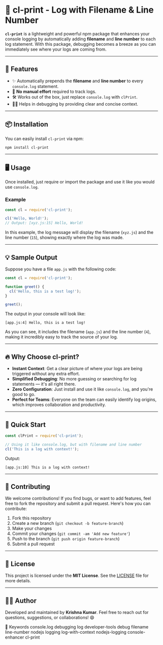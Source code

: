 

# 🌟 cl-print - Log with Filename & Line Number 

**`cl-print`** is a lightweight and powerful npm package that enhances your console logging by automatically adding **filename** and **line number** to each log statement. With this package, debugging becomes a breeze as you can immediately see where your logs are coming from.

---

## 🚀 Features

- ✨ Automatically prepends the **filename** and **line number** to every `console.log` statement.
- 🎯 **No manual effort** required to track logs.
- 🛠️ Works out of the box, just replace `console.log` with `clPrint`.
- 🧑‍💻 Helps in debugging by providing clear and concise context.

---

## 📦 Installation

You can easily install `cl-print` via npm:

```bash
npm install cl-print
```

---

## 🖥️ Usage

Once installed, just require or import the package and use it like you would use `console.log`.

### Example

```javascript
const cl = require('cl-print');

cl('Hello, World!'); 
// Output: [xyz.js:15] Hello, World!
```

In this example, the log message will display the filename (`xyz.js`) and the line number (`15`), showing exactly where the log was made.

---

## 💡 Sample Output

Suppose you have a file `app.js` with the following code:

```javascript
const cl = require('cl-print');

function greet() {
  cl('Hello, this is a test log!');
}

greet();
```

The output in your console will look like:

```
[app.js:4] Hello, this is a test log!
```

As you can see, it includes the filename (`app.js`) and the line number (`4`), making it incredibly easy to track the source of your log.

---

## 🔥 Why Choose cl-print?

- **Instant Context**: Get a clear picture of where your logs are being triggered without any extra effort.
- **Simplified Debugging**: No more guessing or searching for log statements — it's all right there.
- **Zero Configuration**: Just install and use it like `console.log`, and you're good to go.
- **Perfect for Teams**: Everyone on the team can easily identify log origins, which improves collaboration and productivity.

---

## 🎉 Quick Start

```javascript
const clPrint = require('cl-print');

// Using it like console.log, but with filename and line number
cl('This is a log with context!');
```

Output:

```
[app.js:10] This is a log with context!
```

---

## 🤝 Contributing

We welcome contributions! If you find bugs, or want to add features, feel free to fork the repository and submit a pull request. Here's how you can contribute:

1. Fork this repository
2. Create a new branch (`git checkout -b feature-branch`)
3. Make your changes
4. Commit your changes (`git commit -am 'Add new feature'`)
5. Push to the branch (`git push origin feature-branch`)
6. Submit a pull request

---

## 📄 License

This project is licensed under the **MIT License**. See the [LICENSE](LICENSE) file for more details.

---

## 👨‍💻 Author

Developed and maintained by **Krishna Kumar**. Feel free to reach out for questions, suggestions, or collaborations! 😄

🔑 Keywords
console.log
debugging
log
developer-tools
debug
filename
line-number
nodejs
logging
log-with-context
nodejs-logging
console-enhancer
cl-print

<!-- 🔗 [Visit the GitHub Repo](https://github.com/your-username/cl-print) -->

